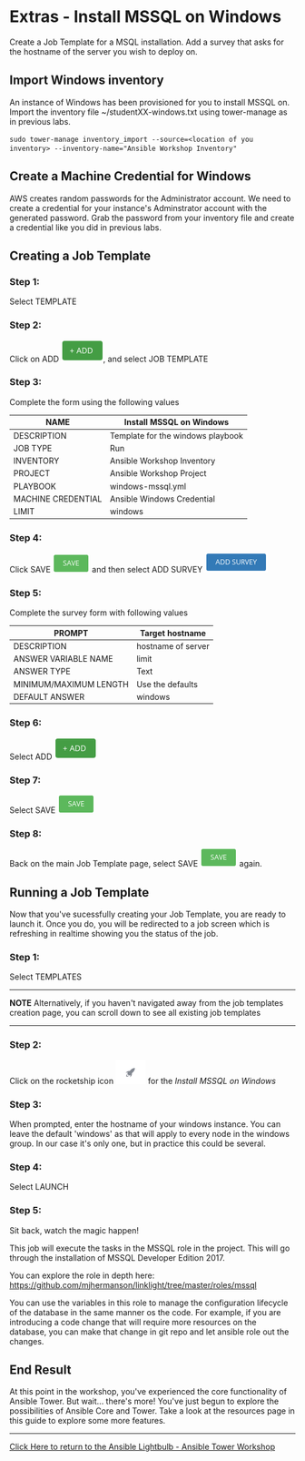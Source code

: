 # Extras - Install MSSQL on Windows

Create a Job Template for a MSQL installation. Add a survey that asks for the hostname of the server you wish to deploy on. 

## Import Windows inventory

An instance of Windows has been provisioned for you to install MSSQL on. Import the inventory file ~/studentXX-windows.txt using tower-manage as in previous labs.

```
sudo tower-manage inventory_import --source=<location of you inventory> --inventory-name="Ansible Workshop Inventory"
```

## Create a Machine Credential for Windows

AWS creates random passwords for the Administrator account. We need to create a credential for your instance's Adminstrator account with the generated password. Grab the password from your inventory file and create a credential like you did in previous labs.

## Creating a Job Template

### Step 1:

Select TEMPLATE

### Step 2:

Click on ADD ![Add button](at_add.png), and select JOB TEMPLATE

### Step 3:

Complete the form using the following values

NAME | Install MSSQL on Windows
-----|-------------------------
DESCRIPTION|Template for the windows playbook
JOB TYPE|Run
INVENTORY|Ansible Workshop Inventory
PROJECT|Ansible Workshop Project
PLAYBOOK|windows-mssql.yml
MACHINE CREDENTIAL|Ansible Windows Credential
LIMIT|windows

<!--![Job Template Form](at_jt_detail.png) -->

### Step 4:

Click SAVE ![Save button](at_save.png) and then select ADD SURVEY ![Add](at_addsurvey.png)

### Step 5:

Complete the survey form with following values

PROMPT|Target hostname
------|------------------------------------------------
DESCRIPTION|hostname of server
ANSWER VARIABLE NAME|limit
ANSWER TYPE|Text
MINIMUM/MAXIMUM LENGTH| Use the defaults
DEFAULT ANSWER| windows

<!-- ![Survey Form](at_survey_detail.png) -->


### Step 6:

Select ADD ![Add button](at_add.png)

### Step 7:

Select SAVE ![Add button](at_save.png)

### Step 8:

Back on the main Job Template page, select SAVE ![Add button](at_save.png) again.

## Running a Job Template

Now that you've sucessfully creating your Job Template, you are ready to launch it.
Once you do, you will be redirected to a job screen which is refreshing in realtime
showing you the status of the job.


### Step 1:

Select TEMPLATES

---
**NOTE**
Alternatively, if you haven't navigated away from the job templates creation page, you can scroll down to see all existing job templates

---

### Step 2:

Click on the rocketship icon ![Launch button](at_launch_icon.png) for the *Install MSSQL on Windows*

### Step 3:

When prompted, enter the hostname of your windows instance. You can leave the default 'windows' as that will apply to every node in the windows group. In our case it's only one, but in practice this could be several.

<!-- ![Survey Prompt](at_survey_prompt.png) -->

### Step 4:

Select LAUNCH <!-- ![Survey launch button](at_survey_launch.png) -->

### Step 5:

Sit back, watch the magic happen!

This job will execute the tasks in the MSSQL role in the project. This will go through the installation of MSSQL Developer Edition 2017. 

You can explore the role in depth here: https://github.com/mjhermanson/linklight/tree/master/roles/mssql

You can use the variables in this role to manage the configuration lifecycle of the database in the same manner os the code. For example, if you are introducing a code change that will require more resources on the database, you can make that change in git repo and let ansible role out the changes. 


## End Result
At this point in the workshop, you've experienced the core functionality of Ansible Tower.  But wait... there's more! You've just begun to explore the possibilities of Ansible Core and Tower.  Take a look at the resources page in this guide to explore some more features.



---

[Click Here to return to the Ansible Lightbulb - Ansible Tower Workshop](../README.md)
